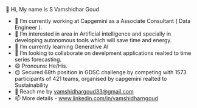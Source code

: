 👋 Hi, My name is S Vamshidhar Goud
- 🔭 I’m currently working at Capgemini as a Associate Consultant ( Data Engineer ).
- 👀 I’m interested in area in Artificial intelligence and specially in developing autonomous tools which will save time and energy.
- 🌱 I’m currently learning Generative AI
- 👯 I’m looking to collaborate on develpment applications realted to time series forecasting.
- 😄 Pronouns: He/His.
- 🙃 Secured 68th position in GDSC challenge by competing with 1573 participants of 421 teams, organised by capgemini realted to Sustainability
- 💞️ Reach me by vamshidhargoud33@gmail.com
- 📫 More details - www.linkedin.com/in/vamshidharngoud
<!---
codecraftsSVG/codecraftsSVG is a ✨ special ✨ repository because its `README.md` (this file) appears on your GitHub profile.
You can click the Preview link to take a look at your changes.
--->
